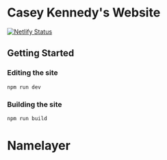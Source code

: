 # Casey Kennedy's Website

[![Netlify Status](https://api.netlify.com/api/v1/badges/f316eeff-98e6-4e78-9574-6b2d21fda4d8/deploy-status)](https://app.netlify.com/sites/caseykennedy/deploys)

## Getting Started

### Editing the site

```
npm run dev
```

### Building the site

```
npm run build
```
# Namelayer
